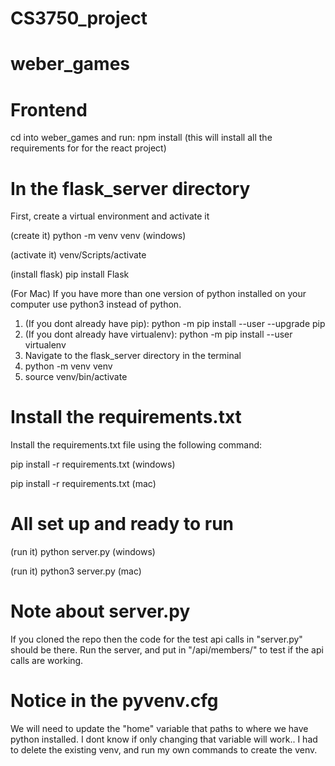 # CS3750_project
 
# weber_games

# Frontend
cd into weber_games and run:
npm install
(this will install all the requirements for for the react project)

# In the flask_server directory
First, create a virtual environment and activate it

(create it)  python -m venv venv (windows)

(activate it)  venv/Scripts/activate

(install flask)  pip install Flask


(For Mac)
If you have more than one version of python installed on your computer use python3 instead of python.
1. (If you dont already have pip): python -m pip install --user --upgrade pip
2. (If you dont already have virtualenv): python -m pip install --user virtualenv
3. Navigate to the flask_server directory in the terminal
4. python -m venv venv
5. source venv/bin/activate

# Install the requirements.txt
Install the requirements.txt file using the following command:

pip install -r requirements.txt (windows)

pip install -r requirements.txt (mac)

# All set up and ready to run
(run it) python server.py   (windows)

(run it) python3 server.py  (mac)

# Note about server.py
If you cloned the repo then the code for the test api calls in "server.py" should be there.
Run the server, and put in "/api/members/" to test if the api calls are working.

# Notice in the pyvenv.cfg
We will need to update the "home" variable that paths to where we have python installed.
I dont know if only changing that variable will work..
I had to delete the existing venv, and run my own commands to create the venv.
